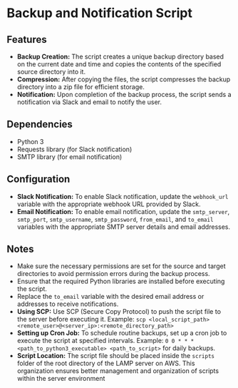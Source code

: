 # Backup and Notification Script

## Features
- **Backup Creation:** The script creates a unique backup directory based on the current date and time and copies the contents of the specified source directory into it.
- **Compression:** After copying the files, the script compresses the backup directory into a zip file for efficient storage.
- **Notification:** Upon completion of the backup process, the script sends a notification via Slack and email to notify the user.

## Dependencies
- Python 3
- Requests library (for Slack notification)
- SMTP library (for email notification)

## Configuration
- **Slack Notification:** To enable Slack notification, update the `webhook_url` variable with the appropriate webhook URL provided by Slack.
- **Email Notification:** To enable email notification, update the `smtp_server`, `smtp_port`, `smtp_username`, `smtp_password`, `from_email`, and `to_email` variables with the appropriate SMTP server details and email addresses.

## Notes
- Make sure the necessary permissions are set for the source and target directories to avoid permission errors during the backup process.
- Ensure that the required Python libraries are installed before executing the script.
- Replace the `to_email` variable with the desired email address or addresses to receive notifications.
- **Using SCP:** Use SCP (Secure Copy Protocol) to push the script file to the server before executing it. Example: `scp <local_script_path> <remote_user>@<server_ip>:<remote_directory_path>`
- **Setting up Cron Job:** To schedule routine backups, set up a cron job to execute the script at specified intervals. Example: `0 0 * * * <path_to_python3_executable> <path_to_script>` for daily backups.
- **Script Location:** The script file should be placed inside the `scripts` folder of the root directory of the LAMP server on AWS. This organization ensures better management and organization of scripts within the server environment